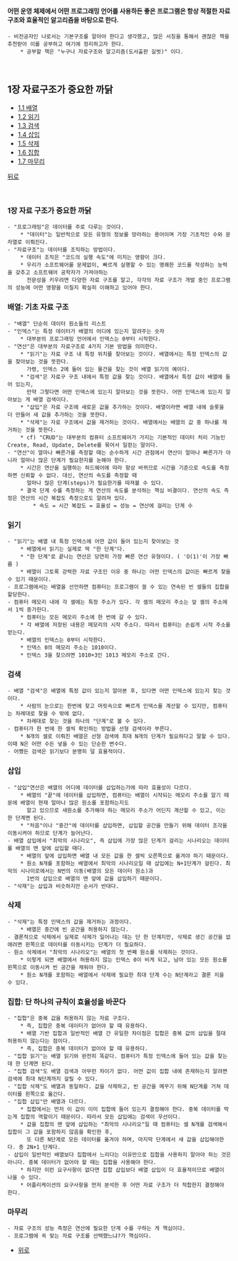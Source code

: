 #### 어떤 운영 체제에서 어떤 프로그래밍 언어를 사용하든 좋은 프로그램은 항상 적절한 자료 구조와 효율적인 알고리즘을 바탕으로 한다. 
	- 비전공자인 나로서는 기본구조를 알아야 한다고 생각했고, 많은 서칭을 통해서 괜찮은 책을 추천받아 이를 공부하고 여기에 정리하고자 한다.
		* 공부할 책은 "누구나 자료구조와 알고리즘(도서출판 길벗)" 이다.

</br>

## 1장 자료구조가 중요한 까닭

* [1.1 배열](#배열-기초-자료-구조)
* [1.2 읽기](#읽기)
* [1.3 검색](#검색)
* [1.4 삽입](#삽입)
* [1.5 삭제](#삭제)
* [1.6 집합](#집합-단-하나의-규칙이-효율성을-바꾼다)
* [1.7 마무리](#마무리)

[뒤로](https://github.com/hyunjay-dev/DataStructure)

</br>

### 1장 자료 구조가 중요한 까닭
	- "프로그래밍"은 데이터를 주로 다루는 것이다.
		* "데이터"는 일반적으로 모든 유형의 정보를 망라하는 용어이며 가장 기초적인 수와 문자열로 이뤄진다.
	- "자료구조"는 데이터를 조직하는 방법이다.
		* 데이터 조직은 "코드의 실행 속도"에 미치는 영향이 크다.
		* 우리가 소프트웨어를 문제없이, 빠르게 실행할 수 있는 명쾌한 코드를 작성하는 능력을 갖추고 소프트웨어 공학자가 가져야하는 
		  전문성을 키우려면 다양한 자료 구조를 알고, 각각의 자료 구조가 개발 중인 프로그램의 성능에 어떤 영향을 미칠지 확실히 이해하고 있어야 한다.

### 배열: 기초 자료 구조
	- "배열" 단순히 데이터 원소들의 리스트
	- "인덱스"는 특정 데이터가 배열의 어디에 있는지 알려주는 숫자
		* 대부분의 프로그래밍 언어에서 인덱스는 0부터 시작한다.
	- "연산"은 대부분의 자료구조로 4가지 기본 방법을 의미한다.
		* "읽기"는 자료 구조 내 특정 위치를 찾아보는 것이다. 배열에서는 특정 인덱스의 값을 찾아보는 것을 뜻한다.
		  가령, 인덱스 2에 들어 있는 물건을 찾는 것이 배열 읽기의 예이다.
		* "검색"은 자료구 구조 내에서 특정 값을 찾는 것이다. 배열에서 특정 값이 배열에 들어 있는지,
		  만약 그렇다면 어떤 인덱스에 있는지 알아보는 것을 뜻한다. 어떤 인덱스에 있는지 알아보는 게 배열 검색이다.
		* "삽입"은 자료 구조에 새로운 값을 추가하는 것이다. 배열이라면 배열 내에 슬롯을 더 만들어 새 값을 추가하는 것을 뜻한다.
		* "삭제"는 자료 구조에서 값을 제거하는 것이다. 배열에서는 배열의 값 중 하나를 제거하는 것을 뜻한다.
		* cf) "CRUD"는 대부분의 컴퓨터 소프트웨어가 가지는 기본적인 데이터 처리 기능인 Create, Read, Update, Delete를 묶어서 일컫는 말이다.
	- "연산"이 얼마나 빠른가를 측정할 때는 순수하게 시간 관점에서 연산이 얼마나 빠른가가 아니라 얼마나 많은 단계가 필요한지를 논해야 한다.
		* 시간은 연산을 실행하는 하드웨어에 따라 항상 바뀌므로 시간을 기준으로 속도를 측정하면 신뢰할 수 없다. 대신, 연산의 속도를 측정할 때
		  얼마나 많은 단계(steps)가 필요한가를 따져볼 수 있다.
		* 결국 단계 수를 측정하는 게 연산의 속도를 분석하는 핵심 비결이다. 연산의 속도 측정은 연산의 시간 복잡도 측정으로도 알려져 있다.
			* 속도 = 시간 복잡도 = 효율성 = 성능 = 연산에 걸리는 단계 수

### 읽기
	- "읽기"는 배열 내 특정 인덱스에 어떤 값이 들어 있는지 찾아보는 것
		* 배열에서 읽기는 실제로 딱 "한 단계"다.
		* "한 단계"로 끝나는 연산은 당연히 가장 빠른 연산 유형이다. ( 'O(1)'이 가장 빠름 )
		* 배열이 그토록 강력한 자료 구조인 이유 중 하나는 어떤 인덱스의 값이든 빠르게 찾을 수 있기 때문이다.
	- 프로그램에서는 배열을 선언하면 컴퓨터는 프로그램이 쓸 수 있는 연속된 빈 셀들의 집합을 할당한다.
	- 컴퓨터 메모리 내에 각 셀에는 특정 주소가 있다. 각 셀의 메모리 주소는 앞 셀의 주소에서 1씩 증가한다.
		* 컴퓨터는 모든 메모리 주소에 한 번에 갈 수 있다.
		* 각 배열에 저장된 내용은 메모리의 시작 주소다. 따라서 컴퓨터는 손쉽게 시작 주소를 얻는다.
		* 배열의 인덱스는 0부터 시작한다.
		* 인덱스 0의 메모리 주소는 1010이다.
		* 인덱스 3을 찾으려면 1010+3인 1013 메모리 주소로 간다.
		
### 검색
	- 배열 "검색"은 배열에 특정 값이 있는지 알아본 후, 있다면 어떤 인덱스에 있는지 찾는 것이다.
		* 사람의 눈으로는 한번에 찾고 머릿속으로 빠르게 인덱스를 계산할 수 있지만, 컴퓨터는 차례대로 찾을 수 밖에 없다.
		* 차례대로 찾는 것을 하나의 "단계"로 볼 수 있다.
	- 컴퓨터가 한 번에 한 셀씩 확인하는 방법을 선형 검색이라 부른다.
		* N개의 셀로 이뤄진 배열은 선형 검색에 최대 N개의 단계가 필요하다고 말할 수 있다. 이때 N은 어떤 수든 넣을 수 있는 단순한 변수다.
	- 어쨌든 검색은 읽기보다 분명히 덜 효율적이다.
	
### 삽입
	- "삽입"연산은 배열의 어디에 데이터를 삽입하는가에 따라 효율성이 다르다.
		* 배열의 "끝"에 데이터를 삽입하면, 컴퓨터는 배열이 시작되는 메모리 주소를 알기 때문에 배열이 현재 얼마나 많은 원소를 포함하는지도
		  알고 있으므로 새원소를 추가해야 하는 메모리 주소가 어딘지 계산할 수 있고, 이는 한 단계면 된다.
		* "처음"이나 "중간"에 데이터를 삽입하면, 삽입할 공간을 만들기 위해 데이터 조각을 이동시켜야 하므로 단계가 늘어난다.
	- 배열 삽입에서 "최악의 시나리오", 즉 삽입에 가장 많은 단계가 걸리는 시나리오는 데이터를 배열의 맨 앞에 삽입할 때다.
		* 배열의 앞에 삽입하면 배열 내 모든 값을 한 셀씩 오른쪽으로 옮겨야 하기 때문이다.
		* 원소 N개를 포함하는 배열에서 최악의 시나리오일 때 삽입에는 N+1단계가 걸린다. 최악의 시나이로에서는 N번의 이동(배열의 모든 데이터 원소)과
		  1번의 삽입으로 배열의 맨 앞에 값을 삽입하기 때문이다.
	- "삭제"는 삽입과 비슷하지만 순서가 반대다.

### 삭제
	- "삭제"는 특정 인덱스의 값을 제거하는 과정이다.
		* 배열은 중간에 빈 공간을 허용하지 않는다.
	- 결론적으로 삭제에서 실제로 삭제가 일어나는 데는 단 한 단계지만, 삭제로 생긴 공간을 없애려면 왼쪽으로 데이터를 이동시키는 단계가 더 필요하다.
	- 원소 삭제에서 "최악의 시나리오"는 배열의 첫 번째 원소를 삭제하는 것이다.
		* 이렇게 되면 배열에서 허용하지 않는 인덱스 0이 비게 되고, 남아 있는 모든 원소를 왼쪽으로 이동시켜 빈 공간을 채워야 한다.
		* 원소 N개를 포함하는 배열에서 삭제에 필요한 최대 단계 수는 N단계라고 결론 지을 수 있다.
		
### 집합: 단 하나의 규칙이 효율성을 바꾼다
	- "집합"은 중복 값을 허용하지 않는 자료 구조다.
		* 즉, 집합은 중복 데이터가 없어야 할 때 유용하다.
		* 배열 기반 집합과 일반적인 배열 간 유일한 차이점은 집합은 중복 값의 삽입을 절대 허용하지 않는다는 점이다.
		* 즉, 집합은 중복 데이터가 없어야 할 때 유용하다.
	- "집합 읽기"는 배열 읽기와 완전히 똑같다. 컴퓨터가 특정 인덱스에 들어 있는 값을 찾는 데 한 단계면 된다.
	- "집합 검색"도 배열 검색과 아무런 차이가 없다. 어떤 값이 집합 내에 존재하는지 알려면 검색에 최대 N단계까지 걸릴 수 있다.
	- "집합 삭제"도 배열과 동일하다. 값을 삭제하고, 빈 공간을 메꾸기 위해 N단계를 거쳐 데이터를 왼쪽으로 옮긴다.
	- "집합 삽입"만 배열과 다르다.
		* 집합에서는 먼저 이 값이 이미 집합에 들어 있는지 결정해야 한다. 중복 데이터를 막는게 집합의 역할이기 때문이다. 따라서 모든 삽입에는 검색이 우선이다.
		* 값을 집합의 맨 앞에 삽입하는 "최악의 시나리오"일 때 컴퓨터는 셀 N개를 검색해서 집합이 그 값을 포함하지 않음을 확인한 후,
		  또 다른 N단계로 모든 데이터를 옮겨야 하며, 마지막 단계에서 새 값을 삽입해야한다. 총 2N+1 단계다.
	- 삽입이 일반적인 배열보다 집합에서 느리다는 이유만으로 집합을 사용하지 말아야 하는 것은 아니다. 중복 데이터가 없어야 할 때는 집합을 사용해야 한다.
		* 하지만 이런 요구사항이 없다면 집합 삽입보다 배열 삽입이 더 효율적이므로 배열이 나을 수 있다.
		* 어플리케이션의 요구사항을 먼저 분석한 후 어떤 자료 구조가 더 적합한지 결정해야 한다.
		
### 마무리
	- 자료 구조의 성능 측정은 연산에 필요한 단계 수를 구하는 게 핵심이다.
	- 프로그램에 꼭 맞는 자료 구조를 선택했느냐?가 핵심이다.
	
* [위로](#1장-자료-구조가-중요한-까닭)
	

